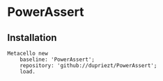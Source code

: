 # PowerAssert

## Installation
```Smalltalk
Metacello new
    baseline: 'PowerAssert';
    repository: 'github://dupriezt/PowerAssert';
    load.
```
